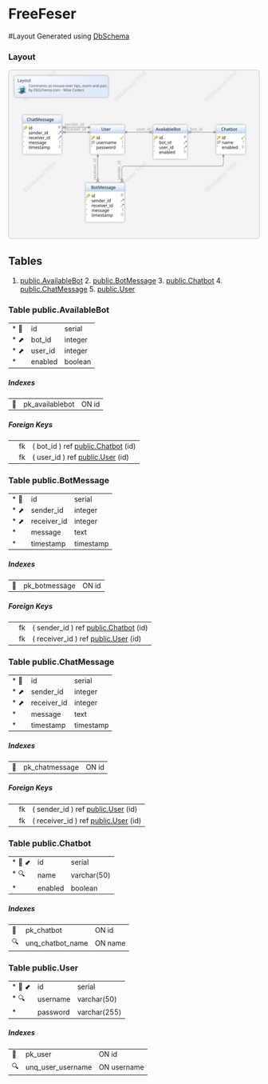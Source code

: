 # FreeFeser

#Layout
Generated using [DbSchema](https://dbschema.com)

### Layout

![img](images/Layout.svg)

## Tables

1. [public.AvailableBot](#table-publicavailablebot) 2. [public.BotMessage](#table-publicbotmessage)
   3. [public.Chatbot](#table-publicchatbot) 4. [public.ChatMessage](#table-publicchatmessage)
   5. [public.User](#table-publicuser)

### Table public.AvailableBot

|             |          |         |
|-------------|----------|---------|
| * &#128273; | id       | serial  |
| * &#11016;  | bot\_id  | integer |
| * &#11016;  | user\_id | integer |
| *           | enabled  | boolean |

##### Indexes

|           |                  |       |
|-----------|------------------|-------|
| &#128273; | pk\_availablebot | ON id |

##### Foreign Keys

|  |    |                                                             |
|--|----|-------------------------------------------------------------|
|  | fk | ( bot\_id ) ref [public.Chatbot](#table-publicchatbot) (id) |
|  | fk | ( user\_id ) ref [public.User](#table-publicuser) (id)      |

### Table public.BotMessage

|             |              |           |
|-------------|--------------|-----------|
| * &#128273; | id           | serial    |
| * &#11016;  | sender\_id   | integer   |
| * &#11016;  | receiver\_id | integer   |
| *           | message      | text      |
| *           | timestamp    | timestamp |

##### Indexes

|           |                |       |
|-----------|----------------|-------|
| &#128273; | pk\_botmessage | ON id |

##### Foreign Keys

|  |    |                                                                |
|--|----|----------------------------------------------------------------|
|  | fk | ( sender\_id ) ref [public.Chatbot](#table-publicchatbot) (id) |
|  | fk | ( receiver\_id ) ref [public.User](#table-publicuser) (id)     |

### Table public.ChatMessage

|             |              |           |
|-------------|--------------|-----------|
| * &#128273; | id           | serial    |
| * &#11016;  | sender\_id   | integer   |
| * &#11016;  | receiver\_id | integer   |
| *           | message      | text      |
| *           | timestamp    | timestamp |

##### Indexes

|           |                 |       |
|-----------|-----------------|-------|
| &#128273; | pk\_chatmessage | ON id |

##### Foreign Keys

|  |    |                                                            |
|--|----|------------------------------------------------------------|
|  | fk | ( sender\_id ) ref [public.User](#table-publicuser) (id)   |
|  | fk | ( receiver\_id ) ref [public.User](#table-publicuser) (id) |

### Table public.Chatbot

|                       |         |             |
|-----------------------|---------|-------------|
| * &#128273;  &#11019; | id      | serial      |
| * &#128269;           | name    | varchar(50) |
| *                     | enabled | boolean     |

##### Indexes

|           |                    |         |
|-----------|--------------------|---------|
| &#128273; | pk\_chatbot        | ON id   |
| &#128269; | unq\_chatbot\_name | ON name |

### Table public.User

|                       |          |              |
|-----------------------|----------|--------------|
| * &#128273;  &#11019; | id       | serial       |
| * &#128269;           | username | varchar(50)  |
| *                     | password | varchar(255) |

##### Indexes

|           |                     |             |
|-----------|---------------------|-------------|
| &#128273; | pk\_user            | ON id       |
| &#128269; | unq\_user\_username | ON username |
